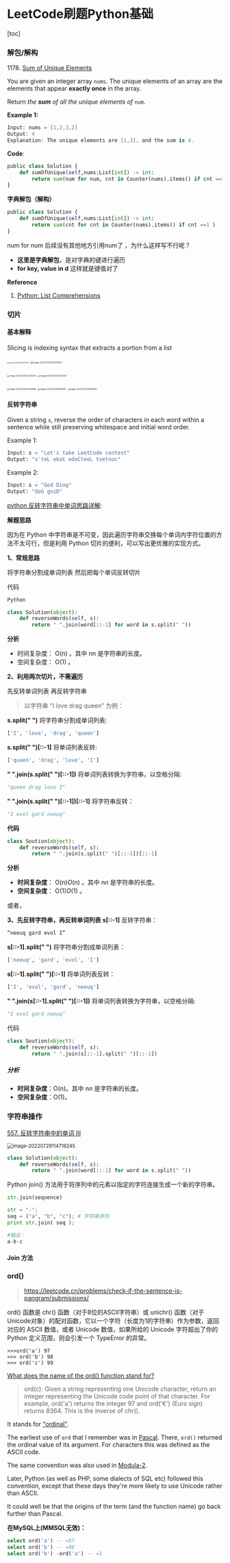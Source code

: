 # LeetCode刷题Python基础



[toc]



### 解包/解构

1178\. [Sum of Unique Elements](https://leetcode-cn.com/problems/sum-of-unique-elements/)

You are given an integer array `nums`. The unique elements of an array are the elements that appear **exactly once** in the array.

Return *the **sum** of all the unique elements of* `num`.

**Example 1:**

```c#
Input: nums = [1,2,3,2]
Output: 4
Explanation: The unique elements are [1,3], and the sum is 4.
```



**Code**:

```python
public class Solution {
	def sumOfUnique(self,nums:List[int]) -> int:
    	return sum(num for num, cnt in Counter(nums).items() if cnt ==1 )
}
```



**字典解包（解构）**

```python
public class Solution {
	def sumOfUnique(self,nums:List[int]) -> int:
    	return sum(cnt for cnt in Counter(nums).items() if cnt ==1 )
}
```

num for num 后续没有其他地方引用num了 ，为什么这样写不行呢？



- **这里是字典解包**，是对字典的键进行遍历
- **for key, value in d** 这样就是键值对了



**Reference**

1. [Python: List Comprehensions](https://web.archive.org/web/20180309053826/http://www.secnetix.de/olli/Python/list_comprehensions.hawk)



### 切片

#### 基本解释

Slicing is indexing syntax that extracts a portion from a list

<img src="./img/image-20220729122337128.png" alt="image-20220729122337128" style="zoom: 25%;" /> 



<img src="./img/image-20220729122535633.png" alt="image-20220729122535633" style="zoom: 36%;" /> 

<img src="./img/image-20220729122720254.png" alt="image-20220729122720254" style="zoom:33%;" /> <img src="./img/image-20220729122739434.png" alt="image-20220729122739434" style="zoom:33%;" /> 



<img src="./img/image-20220729122758686.png" alt="image-20220729122758686" style="zoom:33%;" /> 



<img src="./img/image-20220729122818495.png" alt="image-20220729122818495" style="zoom:33%;" /> 

<img src="./img/image-20220729122829099.png" alt="image-20220729122829099" style="zoom:33%;" /> 



#### 反转字符串

Given a string `s`, reverse the order of characters in each word within a sentence while still preserving whitespace and initial word order.

Example 1:

```python
Input: s = "Let's take LeetCode contest"
Output: "s'teL ekat edoCteeL tsetnoc"
```

Example 2:

```python
Input: s = "God Ding"
Output: "doG gniD"
```



[python 反转字符串中单词思路详解](https://leetcode.cn/problems/reverse-words-in-a-string-iii/solution/python-fan-zhuan-zi-fu-chuan-zhong-dan-ci-si-lu-xi/):

**解题思路**

因为在 Python 中字符串是不可变，因此遍历字符串交换每个单词内字符位置的方法不太可行，但是利用 Python 切片的便利，可以写出更优雅的实现方式。

**1、常规思路**

将字符串分割成单词列表 然后把每个单词反转切片

代码

```python
Python

class Solution(object):
    def reverseWords(self, s):
        return " ".join(word[::-1] for word in s.split(" "))
```

**分析**

- 时间复杂度： O(n) 。其中 nn 是字符串的长度。
- 空间复杂度： O(1) 。

**2、利用两次切片，不需遍历**

先反转单词列表 再反转字符串

> 以字符串 “I love drag queen” 为例：

**s.split(" ")** 将字符串分割成单词列表:

```python
['I', 'love', 'drag', 'queen']
```

**s.split(" ")[::-1]** 将单词列表反转:

```python
['queen', 'drag', 'love', 'I']
```

**" ".join(s.split(" ")[::-1])** 将单词列表转换为字符串，以空格分隔:

```python
"queen drag love I"
```

**" ".join(s.split(" ")[::-1])[::-1]** 将字符串反转：

```python
"I evol gard neeuq"
```



**代码**

```python
class Soution(object):
    def reverseWords(self, s):
        return " ".join(s.split(" ")[::-1])[::-1]
```

**分析**

- **时间复杂度**： O(n)*O*(*n*) 。其中 n*n* 是字符串的长度。
- **空间复杂度**： O(1)*O*(1) 。

或者，



**3、先反转字符串，再反转单词列表**
**s[::-1]** 反转字符串：

```python
“neeuq gard evol I”
```

**s[::-1].split(" ")** 将字符串分割成单词列表：

```python
['neeuq', 'gard', 'evol', 'I']
```

**s[::-1].split(" ")[::-1]** 将单词列表反转：

```python
['I', 'evol', 'gard', 'neeuq']
```

**" ".join(s[::-1].split(" ")[::-1])** 将单词列表转换为字符串，以空格分隔:

```python
"I evol gard neeuq"
```


代码

```python
class Soution(object):
    def reverseWords(self, s):
        return " ".join(s[::-1].split(" ")[::-1])
```

##### 分析

- **时间复杂度**：O(n)。其中 n*n* 是字符串的长度。
- **空间复杂度**：O(1)。



### 字符串操作

[557. 反转字符串中的单词 III](https://leetcode.cn/problems/reverse-words-in-a-string-iii/)

<img src="./img/image-20220729114716245.png" alt="image-20220729114716245" style="zoom:80%;" /> 

```python
class Solution(object):
    def reverseWords(self, s):
        return " ".join(word[::-1] for word in s.split(" "))
```

Python join() 方法用于将序列中的元素以指定的字符连接生成一个新的字符串。

```python
str.join(sequence)

str = "-";
seq = ("a", "b", "c"); # 字符串序列
print str.join( seq );

#输出：
a-b-c
```



#### Join 方法



### ord()

> https://leetcode.cn/problems/check-if-the-sentence-is-pangram/submissions/

ord() 函数是 chr() 函数（对于8位的ASCII字符串）或 unichr() 函数（对于Unicode对象）的配对函数，它以一个字符（长度为1的字符串）作为参数，返回对应的 ASCII 数值，或者 Unicode 数值，如果所给的 Unicode 字符超出了你的 Python 定义范围，则会引发一个 TypeError 的异常。

```ABAP
>>>ord('a') 97 
>>> ord('b') 98 
>>> ord('c') 99
```

[What does the name of the ord() function stand for?](https://stackoverflow.com/questions/50314440/what-does-the-name-of-the-ord-function-stand-for)

> ord(c):
> Given a string representing one Unicode character, return an integer representing the Unicode code point of that character. For example, ord('a') returns the integer 97 and ord('€') (Euro sign) returns 8364. This is the inverse of chr().

It stands for ["ordinal"](https://en.wikipedia.org/wiki/Ordinal_data_type).

The earliest use of `ord` that I remember was in [Pascal](https://en.wikipedia.org/wiki/Pascal_(programming_language)). There, `ord()` returned the ordinal value of its argument. For characters this was defined as the ASCII code.

The same convention was also used in [Modula-2](https://en.wikipedia.org/wiki/Modula-2).

Later, Python (as well as PHP, some dialects of SQL etc) followed this convention, except that these days they're more likely to use Unicode rather than ASCII.

It could well be that the origins of the term (and the function name) go back further than Pascal.



**在MySQL上(MMSQL无效)：**

```sql
select ord('a') -- =97
select ord('b') -- =98
select ord('b') -ord('a') -- =1
```

